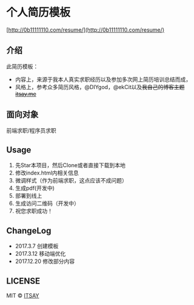 # 个人简历模板

[http://0b11111110.com/resume/](http://0b11111110.com/resume/)

## 介绍

此简历模板：

- 内容上，来源于我本人真实求职经历以及参加多次网上简历培训总结而成，
- 风格上，参考众多简历风格，@DIYgod，@ekCit以及~~我自己的博客主题 [itsay.me](http://itsay.me)~~

## 面向对象

前端求职/程序员求职

## Usage

1. 先Star本项目，然后Clone或者直接下载到本地
2. 修改index.html内相关信息
3. 微调样式（作为前端求职，这点应该不成问题）
4. 生成pdf(开发中)
5. 部署到线上
6. 生成访问二维码（开发中）
7. 祝您求职成功！

## ChangeLog
- 2017.3.7 创建模板
- 2017.3.12 移动端优化
- 2017.12.20 修改部分内容

## LICENSE

MIT © [ITSAY](https://gitee.com/itsay)